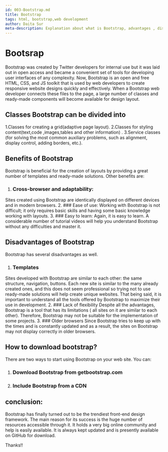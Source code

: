 ```yaml
---
id: 003-Bootstrap.md
title: Bootstrap
tags: html, bootstrap,web development
author: Daita Sur
meta-description: Explanation about what is Bootstrap, advantages , disadvantages and how to download Bootstrap.
---
```

# Bootsrap
Bootstrap was created by Twitter developers for internal use but it was laid out in open access and became a convenient set of tools for developing user interfaces of any complexity. Now, Bootstrap is an open and free HTML, CSS, and JS toolkit that is used by web developers to create responsive website designs quickly and effectively. When a Bootstrap web developer connects these files to the page, a large number of classes and ready-made components will become available for design layout.


## Classes Bootstrap can be divided into

1.Classes for creating a grid(adaptive page layout).
2.Classes for styling content(text,code ,images,tables and other information) .
3.Service classes (for solving the most common auxiliary problems, such as alignment, display control, adding borders, etc.).


## Benefits of Bootstrap
Bootstrap is beneficial for the creation of layouts by providing a great number of templates and ready-made solutions. Other benefits are:
1. ### Cross-browser and adaptability:
Sites created using Bootstrap are identically displayed on different devices and in modern browsers.
2. ### Ease of use:
Working with Bootstrap is not difficult; it only requires basic skills and having some basic knowledge working with layouts.
3. ### Easy to learn:
Again, it is easy to learn. A considerable number of tutorial videos will help you understand Bootstrap without any difficulties and master it.


## Disadvantages of Bootstrap
Bootstrap has several disadvantages as well.
1. ### Templates
Sites developed with Bootstrap are similar to each other: the same structure, navigation, buttons. Each new site is similar to the many already created ones, and this does not seem professional so trying not to use ready-made solutions will help create unique websites. That being said, it is important to understand all the tools offered by Bootstrap to maximize their use in development.
2. ### Lack of flexibility
Despite all the advantages, Bootstrap is a tool that has its limitations ( all sites on it are similar to each other). Therefore, Bootstrap may not be suitable for the implementation of some projects.
3. ### Older browsers
Since Bootstrap tries to keep up with the times and is constantly updated and as a result, the sites on Bootstrap may not display correctly in older browsers.


## How to download bootstrap?
There are two ways to start using Bootstrap on your web site.
You can:
1. ### Download Bootstrap from getbootstrap.com
2. ### Include Bootstrap from a CDN


## conclusion:
Bootstrap has finally turned out to be the trendiest front-end design framework. The main reason for its success is the huge number of resources accessible through it. It holds a very big online community and help is easily available. It is always kept updated and is presently available on GitHub for download.

Thanks!!